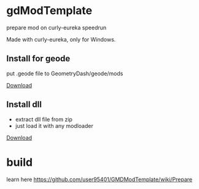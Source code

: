 # gdModTemplate
prepare mod on curly-eureka speedrun

Made with curly-eureka, only for Windows.

## Install for geode
put .geode file to GeometryDash/geode/mods

[Download](geode/release/user95401.mod.geode)

## Install dll
- extract dll file from zip
- just load it with any modloader

[Download](mod.zip)

# build
learn here https://github.com/user95401/GMDModTemplate/wiki/Prepare
